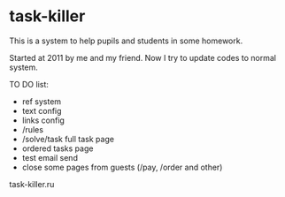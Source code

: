 task-killer
===========

This is a system to help pupils and students in some homework.

Started at 2011 by me and my friend. Now I try to update codes to normal system.

TO DO list:
- ref system
- text config
- links config
- /rules
- /solve/task full task page
- ordered tasks page
- test email send
- close some pages from guests (/pay, /order and other)

task-killer.ru
